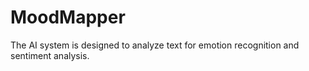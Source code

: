 # MoodMapper
The AI system is designed to analyze text for emotion recognition and sentiment analysis.
